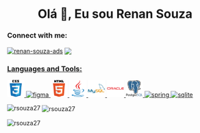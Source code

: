 <h1 align="center">Olá 👋, Eu sou Renan Souza</h1>

<h3 align="left">Connect with me:</h3>
<p align="left">
<a href="https://linkedin.com/in/renan-souza-ads" target="blank"><img align="center" src="https://raw.githubusercontent.com/rahuldkjain/github-profile-readme-generator/master/src/images/icons/Social/linked-in-alt.svg" alt="renan-souza-ads" height="30" width="40" /></a>
<a href="https://www.dio.me/users/renanpaulosouza2003" target="blank"><img align="center" src="https://hermes.digitalinnovation.one/assets/diome/logo-minimized.png">
</p>

<h3 align="left">Languages and Tools:</h3>
<p align="left"> <a href="https://www.w3schools.com/css/" target="_blank" rel="noreferrer"> <img src="https://raw.githubusercontent.com/devicons/devicon/master/icons/css3/css3-original-wordmark.svg" alt="css3" width="40" height="40"/> </a> <a href="https://www.figma.com/" target="_blank" rel="noreferrer"> <img src="https://www.vectorlogo.zone/logos/figma/figma-icon.svg" alt="figma" width="40" height="40"/> </a> <a href="https://www.w3.org/html/" target="_blank" rel="noreferrer"> <img src="https://raw.githubusercontent.com/devicons/devicon/master/icons/html5/html5-original-wordmark.svg" alt="html5" width="40" height="40"/> </a> <a href="https://www.java.com" target="_blank" rel="noreferrer"> <img src="https://raw.githubusercontent.com/devicons/devicon/master/icons/java/java-original.svg" alt="java" width="40" height="40"/> </a> <a href="https://www.mysql.com/" target="_blank" rel="noreferrer"> <img src="https://raw.githubusercontent.com/devicons/devicon/master/icons/mysql/mysql-original-wordmark.svg" alt="mysql" width="40" height="40"/> </a> <a href="https://www.oracle.com/" target="_blank" rel="noreferrer"> <img src="https://raw.githubusercontent.com/devicons/devicon/master/icons/oracle/oracle-original.svg" alt="oracle" width="40" height="40"/> </a> <a href="https://www.postgresql.org" target="_blank" rel="noreferrer"> <img src="https://raw.githubusercontent.com/devicons/devicon/master/icons/postgresql/postgresql-original-wordmark.svg" alt="postgresql" width="40" height="40"/> </a> <a href="https://spring.io/" target="_blank" rel="noreferrer"> <img src="https://www.vectorlogo.zone/logos/springio/springio-icon.svg" alt="spring" width="40" height="40"/> </a> <a href="https://www.sqlite.org/" target="_blank" rel="noreferrer"> <img src="https://www.vectorlogo.zone/logos/sqlite/sqlite-icon.svg" alt="sqlite" width="40" height="40"/> </a> </p>

<p><img align="left" src="https://github-readme-stats.vercel.app/api/top-langs?username=rsouza27&show_icons=true&theme=dark&title_color=a6a6a6&text_color=000000&bg_color=ffffff&hide_border=true&locale=en&layout=compact" alt="rsouza27" /></p>

<p>&nbsp;<img align="center" src="https://github-readme-stats.vercel.app/api?username=rsouza27&show_icons=true&theme=dark&title_color=a6a6a6&text_color=000000&bg_color=ffffff&hide_border=true&locale=en" alt="rsouza27" /></p>

<p><img align="center" src="https://github-readme-streak-stats.herokuapp.com/?user=rsouza27&theme=highcontrast" alt="rsouza27" /></p>
